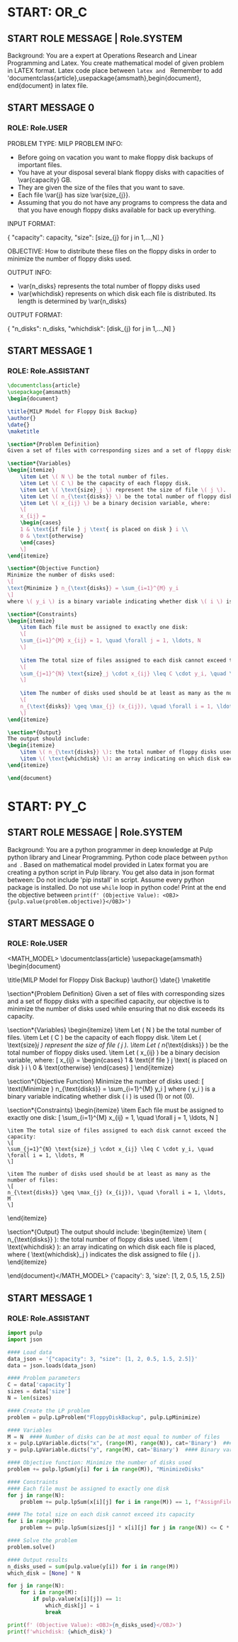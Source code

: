 # START: OR_C 
## START ROLE MESSAGE | Role.SYSTEM 
Background: You are a expert at Operations Research and Linear Programming and Latex. You create mathematical model of given problem in LATEX format. Latex code place between ```latex and ``` Remember to add 'documentclass{article},usepackage{amsmath},begin{document}, end{document} in latex file. 
## START MESSAGE 0 
### ROLE: Role.USER
<DESCRIPTION>
PROBLEM TYPE: MILP
PROBLEM INFO:

- Before going on vacation you want to make floppy disk backups of important files. 
- You have at your disposal several blank floppy disks with capacities of \var{capacity} GB. 
- They are given the size of the files that you want to save.
- Each file \var{j} has size \var{size_{j}}.
- Assuming that you do not have any programs to compress the data and that you have enough floppy disks available for back up everything.

INPUT FORMAT:

{
	"capacity": capacity,
	"size": [size_{j} for j in 1,...,N]
}

OBJECTIVE: How to distribute these files on the floppy disks in order to minimize the number of floppy disks used.

OUTPUT INFO:

- \var{n_disks} represents the total number of floppy disks used
- \var{whichdisk} represents on which disk each file is distributed. Its length is determined by \var{n_disks}

OUTPUT FORMAT:

{
	"n_disks": n_disks,
	"whichdisk": [disk_{j} for j in 1,...,N]
}
</DESCRIPTION>


## START MESSAGE 1 
### ROLE: Role.ASSISTANT
```latex
\documentclass{article}
\usepackage{amsmath}
\begin{document}

\title{MILP Model for Floppy Disk Backup}
\author{}
\date{}
\maketitle

\section*{Problem Definition}
Given a set of files with corresponding sizes and a set of floppy disks with a specified capacity, our objective is to minimize the number of disks used while ensuring that no disk exceeds its capacity.

\section*{Variables}
\begin{itemize}
    \item Let \( N \) be the total number of files.
    \item Let \( C \) be the capacity of each floppy disk.
    \item Let \( \text{size}_j \) represent the size of file \( j \).
    \item Let \( n_{\text{disks}} \) be the total number of floppy disks used.
    \item Let \( x_{ij} \) be a binary decision variable, where:
    \[
    x_{ij} = 
    \begin{cases} 
    1 & \text{if file } j \text{ is placed on disk } i \\
    0 & \text{otherwise}
    \end{cases}
    \]
\end{itemize}

\section*{Objective Function}
Minimize the number of disks used:
\[
\text{Minimize } n_{\text{disks}} = \sum_{i=1}^{M} y_i
\]
where \( y_i \) is a binary variable indicating whether disk \( i \) is used (1) or not (0).

\section*{Constraints}
\begin{itemize}
    \item Each file must be assigned to exactly one disk:
    \[
    \sum_{i=1}^{M} x_{ij} = 1, \quad \forall j = 1, \ldots, N
    \]
    
    \item The total size of files assigned to each disk cannot exceed the capacity:
    \[
    \sum_{j=1}^{N} \text{size}_j \cdot x_{ij} \leq C \cdot y_i, \quad \forall i = 1, \ldots, M
    \]
    
    \item The number of disks used should be at least as many as the number of files:
    \[
    n_{\text{disks}} \geq \max_{j} (x_{ij}), \quad \forall i = 1, \ldots, M
    \]
\end{itemize}

\section*{Output}
The output should include:
\begin{itemize}
    \item \( n_{\text{disks}} \): the total number of floppy disks used.
    \item \( \text{whichdisk} \): an array indicating on which disk each file is placed, where \( \text{whichdisk}_j \) indicates the disk assigned to file \( j \).
\end{itemize}

\end{document}
```

# START: PY_C 
## START ROLE MESSAGE | Role.SYSTEM 
Background: You are a python programmer in deep knowledge at Pulp python library and Linear Programming. Python code place between ```python and ```. Based on mathematical model provided in Latex format you are creating a python script in Pulp library. You get also data in json format between: <DATA></DATA> Do not include 'pip install' in script. Assume every python package is installed. Do not use `while` loop in python code! Print at the end the objective between <OBJ></OBJ> `print(f' (Objective Value): <OBJ>{pulp.value(problem.objective)}</OBJ>')` 
## START MESSAGE 0 
### ROLE: Role.USER
<MATH_MODEL>
\documentclass{article}
\usepackage{amsmath}
\begin{document}

\title{MILP Model for Floppy Disk Backup}
\author{}
\date{}
\maketitle

\section*{Problem Definition}
Given a set of files with corresponding sizes and a set of floppy disks with a specified capacity, our objective is to minimize the number of disks used while ensuring that no disk exceeds its capacity.

\section*{Variables}
\begin{itemize}
    \item Let \( N \) be the total number of files.
    \item Let \( C \) be the capacity of each floppy disk.
    \item Let \( \text{size}_j \) represent the size of file \( j \).
    \item Let \( n_{\text{disks}} \) be the total number of floppy disks used.
    \item Let \( x_{ij} \) be a binary decision variable, where:
    \[
    x_{ij} = 
    \begin{cases} 
    1 & \text{if file } j \text{ is placed on disk } i \\
    0 & \text{otherwise}
    \end{cases}
    \]
\end{itemize}

\section*{Objective Function}
Minimize the number of disks used:
\[
\text{Minimize } n_{\text{disks}} = \sum_{i=1}^{M} y_i
\]
where \( y_i \) is a binary variable indicating whether disk \( i \) is used (1) or not (0).

\section*{Constraints}
\begin{itemize}
    \item Each file must be assigned to exactly one disk:
    \[
    \sum_{i=1}^{M} x_{ij} = 1, \quad \forall j = 1, \ldots, N
    \]
    
    \item The total size of files assigned to each disk cannot exceed the capacity:
    \[
    \sum_{j=1}^{N} \text{size}_j \cdot x_{ij} \leq C \cdot y_i, \quad \forall i = 1, \ldots, M
    \]
    
    \item The number of disks used should be at least as many as the number of files:
    \[
    n_{\text{disks}} \geq \max_{j} (x_{ij}), \quad \forall i = 1, \ldots, M
    \]
\end{itemize}

\section*{Output}
The output should include:
\begin{itemize}
    \item \( n_{\text{disks}} \): the total number of floppy disks used.
    \item \( \text{whichdisk} \): an array indicating on which disk each file is placed, where \( \text{whichdisk}_j \) indicates the disk assigned to file \( j \).
\end{itemize}

\end{document}</MATH_MODEL>
<DATA>
{'capacity': 3, 'size': [1, 2, 0.5, 1.5, 2.5]}</DATA>


## START MESSAGE 1 
### ROLE: Role.ASSISTANT
```python
import pulp
import json

#### Load data
data_json = '{"capacity": 3, "size": [1, 2, 0.5, 1.5, 2.5]}'
data = json.loads(data_json)

#### Problem parameters
C = data['capacity']
sizes = data['size']
N = len(sizes)

#### Create the LP problem
problem = pulp.LpProblem("FloppyDiskBackup", pulp.LpMinimize)

#### Variables
M = N  #### Number of disks can be at most equal to number of files
x = pulp.LpVariable.dicts("x", (range(M), range(N)), cat='Binary')  #### Binary variables for file assignment
y = pulp.LpVariable.dicts("y", range(M), cat='Binary')  #### Binary variables for disk usage

#### Objective function: Minimize the number of disks used
problem += pulp.lpSum(y[i] for i in range(M)), "MinimizeDisks"

#### Constraints
#### Each file must be assigned to exactly one disk
for j in range(N):
    problem += pulp.lpSum(x[i][j] for i in range(M)) == 1, f"AssignFile_{j}"

#### The total size on each disk cannot exceed its capacity
for i in range(M):
    problem += pulp.lpSum(sizes[j] * x[i][j] for j in range(N)) <= C * y[i], f"DiskCapacity_{i}"

#### Solve the problem
problem.solve()

#### Output results
n_disks_used = sum(pulp.value(y[i]) for i in range(M))
which_disk = [None] * N

for j in range(N):
    for i in range(M):
        if pulp.value(x[i][j]) == 1:
            which_disk[j] = i
            break

print(f' (Objective Value): <OBJ>{n_disks_used}</OBJ>')
print(f'whichdisk: {which_disk}')
```


